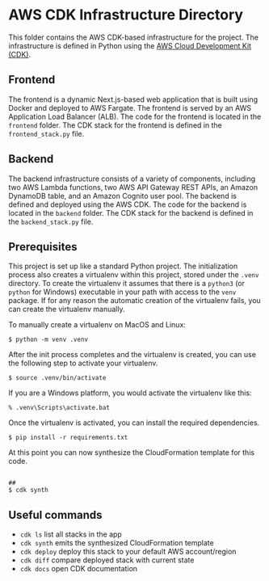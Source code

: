 
# AWS CDK Infrastructure Directory

This folder contains the AWS CDK-based infrastructure for the project. The infrastructure is defined in Python using the [AWS Cloud Development Kit (CDK)](https://docs.aws.amazon.com/cdk/v2/guide/home.html).

## Frontend

The frontend is a dynamic Next.js-based web application that is built using Docker and deployed to AWS Fargate. The frontend is served by an AWS Application Load Balancer (ALB). The code for the frontend is located in the `frontend` folder. The CDK stack for the frontend is defined in the `frontend_stack.py` file.

## Backend

The backend infrastructure consists of a variety of components, including two AWS Lambda functions, two AWS API Gateway REST APIs, an Amazon DynamoDB table, and an Amazon Cognito user pool. The backend is defined and deployed using the AWS CDK. The code for the backend is located in the `backend` folder. The CDK stack for the backend is defined in the `backend_stack.py` file.

## Prerequisites

This project is set up like a standard Python project.  The initialization
process also creates a virtualenv within this project, stored under the `.venv`
directory.  To create the virtualenv it assumes that there is a `python3`
(or `python` for Windows) executable in your path with access to the `venv`
package. If for any reason the automatic creation of the virtualenv fails,
you can create the virtualenv manually.

To manually create a virtualenv on MacOS and Linux:

```
$ python -m venv .venv
```

After the init process completes and the virtualenv is created, you can use the following
step to activate your virtualenv.

```
$ source .venv/bin/activate
```

If you are a Windows platform, you would activate the virtualenv like this:

```
% .venv\Scripts\activate.bat
```

Once the virtualenv is activated, you can install the required dependencies.

```
$ pip install -r requirements.txt
```

At this point you can now synthesize the CloudFormation template for this code.

```

## 
$ cdk synth
```


## Useful commands

 * `cdk ls`          list all stacks in the app
 * `cdk synth`       emits the synthesized CloudFormation template
 * `cdk deploy`      deploy this stack to your default AWS account/region
 * `cdk diff`        compare deployed stack with current state
 * `cdk docs`        open CDK documentation

